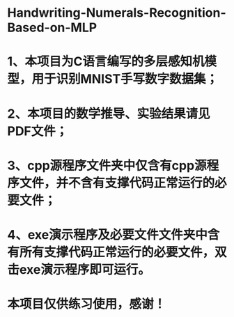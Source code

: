 # Handwriting-Numerals-Recognition-Based-on-MLP
# 1、本项目为C语言编写的多层感知机模型，用于识别MNIST手写数字数据集；
# 2、本项目的数学推导、实验结果请见PDF文件；
# 3、cpp源程序文件夹中仅含有cpp源程序文件，并不含有支撑代码正常运行的必要文件；
# 4、exe演示程序及必要文件文件夹中含有所有支撑代码正常运行的必要文件，双击exe演示程序即可运行。
# 本项目仅供练习使用，感谢！
